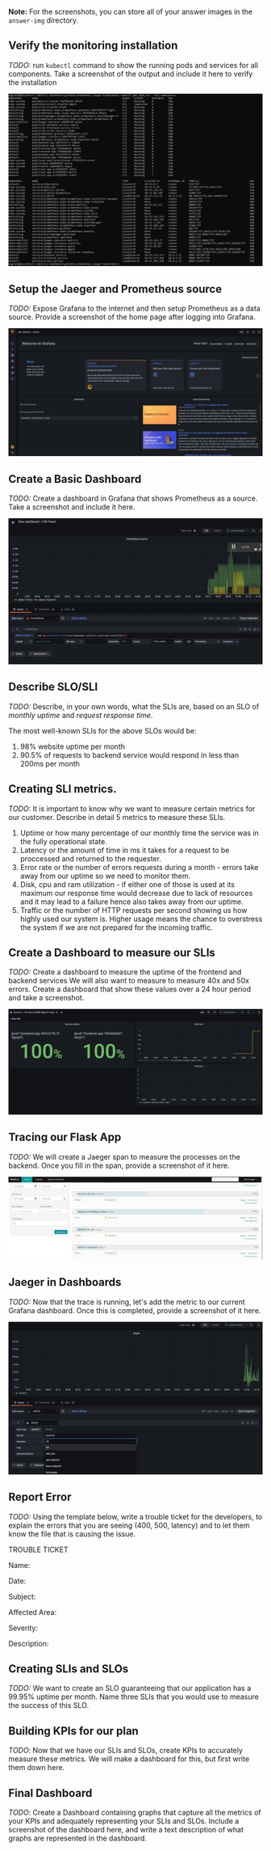 **Note:** For the screenshots, you can store all of your answer images in the `answer-img` directory.

## Verify the monitoring installation

*TODO:* run `kubectl` command to show the running pods and services for all components. Take a screenshot of the output and include it here to verify the installation

![Alt text](answer-img/all-services.jpg "All Services")

## Setup the Jaeger and Prometheus source
*TODO:* Expose Grafana to the internet and then setup Prometheus as a data source. Provide a screenshot of the home page after logging into Grafana.

![Alt text](answer-img/grafana-login.jpg "Grafana Login View")

## Create a Basic Dashboard
*TODO:* Create a dashboard in Grafana that shows Prometheus as a source. Take a screenshot and include it here.

![Alt text](answer-img/prometheus-source.jpg "Prometheus Source")

## Describe SLO/SLI
*TODO:* Describe, in your own words, what the SLIs are, based on an SLO of *monthly uptime* and *request response time*.

The most well-known SLIs for the above SLOs would be:
1. 98% website uptime per month
2. 90.5% of requests to backend service would respond in less than 200ms per month

## Creating SLI metrics.
*TODO:* It is important to know why we want to measure certain metrics for our customer. Describe in detail 5 metrics to measure these SLIs. 

1. Uptime or how many percentage of our monthly time the service was in the fully operational state.
2. Latency or the amount of time in ms it takes for a request to be proccessed and returned to the requester.
3. Error rate or the number of errors requests during a month - errors take away from our uptime so we need to monitor them. 
4. Disk, cpu and ram utilization - if either one of those is used at its maximum our response time would decrease due to lack of resources and it may lead to a failure hence also takes away from our uptime.
5. Traffic or the number of HTTP requests per second showing us how highly used our system is. Higher usage means the chance to overstress the system if we are not prepared for the incoming traffic.

## Create a Dashboard to measure our SLIs
*TODO:* Create a dashboard to measure the uptime of the frontend and backend services We will also want to measure to measure 40x and 50x errors. Create a dashboard that show these values over a 24 hour period and take a screenshot.

![Alt text](answer-img/health-report.jpg "24 Hour Health Report")

## Tracing our Flask App
*TODO:*  We will create a Jaeger span to measure the processes on the backend. Once you fill in the span, provide a screenshot of it here.

![Alt text](answer-img/jaeger-ui.jpg "Jaeger Tracing UI")

## Jaeger in Dashboards
*TODO:* Now that the trace is running, let's add the metric to our current Grafana dashboard. Once this is completed, provide a screenshot of it here.

![Alt text](answer-img/jaeger-in-grafana.jpg "Jaeger source in Grafana")

## Report Error
*TODO:* Using the template below, write a trouble ticket for the developers, to explain the errors that you are seeing (400, 500, latency) and to let them know the file that is causing the issue.

TROUBLE TICKET

Name:

Date:

Subject:

Affected Area:

Severity:

Description:


## Creating SLIs and SLOs
*TODO:* We want to create an SLO guaranteeing that our application has a 99.95% uptime per month. Name three SLIs that you would use to measure the success of this SLO.

## Building KPIs for our plan
*TODO*: Now that we have our SLIs and SLOs, create KPIs to accurately measure these metrics. We will make a dashboard for this, but first write them down here.

## Final Dashboard
*TODO*: Create a Dashboard containing graphs that capture all the metrics of your KPIs and adequately representing your SLIs and SLOs. Include a screenshot of the dashboard here, and write a text description of what graphs are represented in the dashboard.  
